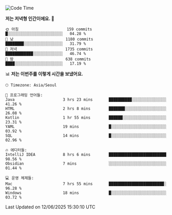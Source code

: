   <!--START_SECTION:waka-->
![Code Time](http://img.shields.io/badge/Code%20Time-644%20hrs%204%20mins-blue)

**저는 저녁형 인간이에요. 🦉** 

```text
🌞 아침                     159 commits         █░░░░░░░░░░░░░░░░░░░░░░░░   04.28 % 
🌆 낮　                     1180 commits        ████████░░░░░░░░░░░░░░░░░   31.79 % 
🌃 저녁                     1735 commits        ████████████░░░░░░░░░░░░░   46.74 % 
🌙 밤　                     638 commits         ████░░░░░░░░░░░░░░░░░░░░░   17.19 % 
```


📊 **저는 이번주를 이렇게 시간을 보냈어요.** 

```text
🕑︎ Timezone: Asia/Seoul

💬 프로그래밍 언어들: 
Java                     3 hrs 23 mins       ██████████░░░░░░░░░░░░░░░   41.26 % 
HTML                     2 hrs 8 mins        ███████░░░░░░░░░░░░░░░░░░   26.08 % 
Kotlin                   1 hr 55 mins        ██████░░░░░░░░░░░░░░░░░░░   23.31 % 
YAML                     19 mins             █░░░░░░░░░░░░░░░░░░░░░░░░   03.92 % 
SQL                      14 mins             █░░░░░░░░░░░░░░░░░░░░░░░░   02.96 % 

🔥 에디터들: 
IntelliJ IDEA            8 hrs 6 mins        █████████████████████████   98.56 % 
Obsidian                 7 mins              ░░░░░░░░░░░░░░░░░░░░░░░░░   01.44 % 

💻 운영 체제들: 
Mac                      7 hrs 55 mins       ████████████████████████░   96.28 % 
Windows                  18 mins             █░░░░░░░░░░░░░░░░░░░░░░░░   03.72 % 
```


 Last Updated on 12/06/2025 15:30:10 UTC
<!--END_SECTION:waka-->

